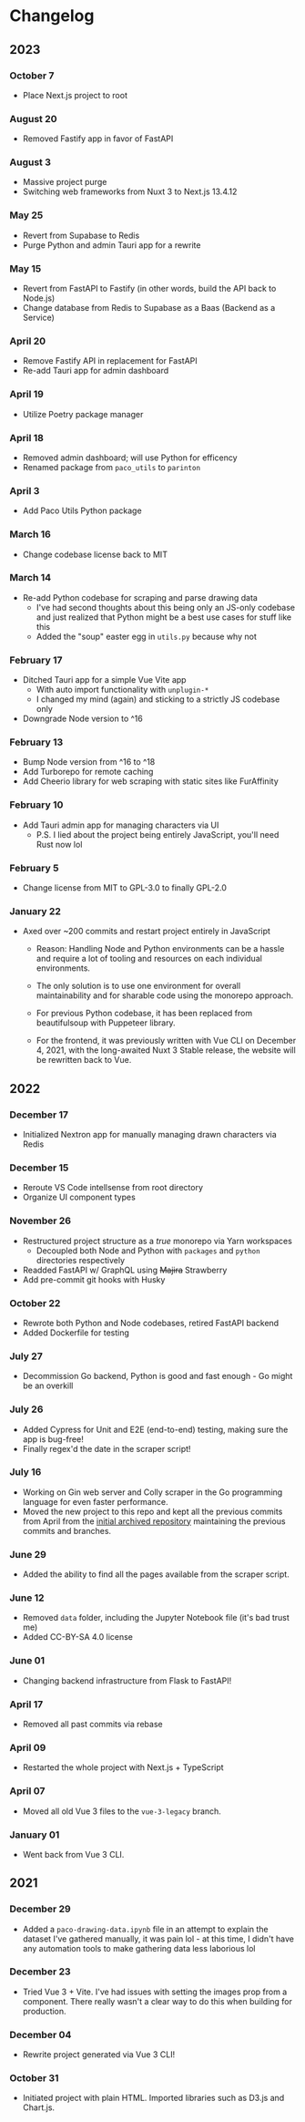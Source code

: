 # Changelog

## 2023

### October 7

- Place Next.js project to root

### August 20

- Removed Fastify app in favor of FastAPI

### August 3

- Massive project purge
- Switching web frameworks from Nuxt 3 to Next.js 13.4.12

### May 25

- Revert from Supabase to Redis
- Purge Python and admin Tauri app for a rewrite

### May 15

- Revert from FastAPI to Fastify (in other words, build the API back to Node.js)
- Change database from Redis to Supabase as a Baas (Backend as a Service)

### April 20

- Remove Fastify API in replacement for FastAPI
- Re-add Tauri app for admin dashboard

### April 19

- Utilize Poetry package manager

### April 18

- Removed admin dashboard; will use Python for efficency
- Renamed package from `paco_utils` to `parinton`

### April 3

- Add Paco Utils Python package

### March 16

- Change codebase license back to MIT

### March 14

- Re-add Python codebase for scraping and parse drawing data
  - I've had second thoughts about this being only an JS-only codebase and just
    realized that Python might be a best use cases for stuff like this
  - Added the "soup" easter egg in `utils.py` because why not

### February 17

- Ditched Tauri app for a simple Vue Vite app
  - With auto import functionality with `unplugin-*`
  - I changed my mind (again) and sticking to a strictly JS codebase only
- Downgrade Node version to ^16

### February 13

- Bump Node version from ^16 to ^18
- Add Turborepo for remote caching
- Add Cheerio library for web scraping with static sites like FurAffinity

### February 10

- Add Tauri admin app for managing characters via UI
  - P.S. I lied about the project being entirely JavaScript, you'll need Rust
    now lol

### February 5

- Change license from MIT to GPL-3.0 to finally GPL-2.0

### January 22

- Axed over ~200 commits and restart project entirely in JavaScript

  - Reason: Handling Node and Python environments can be a hassle and require a
    lot of tooling and resources on each individual environments.

  - The only solution is to use one environment for overall maintainability and
    for sharable code using the monorepo approach.

  - For previous Python codebase, it has been replaced from beautifulsoup with
    Puppeteer library.

  - For the frontend, it was previously written with Vue CLI on December 4,
    2021, with the long-awaited Nuxt 3 Stable release, the website will be
    rewritten back to Vue.

## 2022

### December 17

- Initialized Nextron app for manually managing drawn characters via Redis

### December 15

- Reroute VS Code intellsense from root directory
- Organize UI component types

### November 26

- Restructured project structure as a _true_ monorepo via Yarn workspaces
  - Decoupled both Node and Python with `packages` and `python` directories
    respectively
- Readded FastAPI w/ GraphQL using ~~Majira~~ Strawberry
- Add pre-commit git hooks with Husky

### October 22

- Rewrote both Python and Node codebases, retired FastAPI backend
- Added Dockerfile for testing

### July 27

- Decommission Go backend, Python is good and fast enough - Go might be an
  overkill

### July 26

- Added Cypress for Unit and E2E (end-to-end) testing, making sure the app is
  bug-free!
- Finally regex'd the date in the scraper script!

### July 16

- Working on Gin web server and Colly scraper in the Go programming language for
  even faster performance.
- Moved the new project to this repo and kept all the previous commits from
  April from the
  [initial archived repository](https://github.com/skepfusky/pandapaco-drawing-stats-old)
  maintaining the previous commits and branches.

### June 29

- Added the ability to find all the pages available from the scraper script.

### June 12

- Removed `data` folder, including the Jupyter Notebook file (it's bad trust me)
- Added CC-BY-SA 4.0 license

### June 01

- Changing backend infrastructure from Flask to FastAPI!

### April 17

- Removed all past commits via rebase

### April 09

- Restarted the whole project with Next.js + TypeScript

### April 07

- Moved all old Vue 3 files to the `vue-3-legacy` branch.

### January 01

- Went back from Vue 3 CLI.

## 2021

### December 29

- Added a `paco-drawing-data.ipynb` file in an attempt to explain the dataset
  I've gathered manually, it was pain lol - at this time, I didn't have any
  automation tools to make gathering data less laborious lol

### December 23

- Tried Vue 3 + Vite. I've had issues with setting the images prop from a
  component. There really wasn't a clear way to do this when building for
  production.

### December 04

- Rewrite project generated via Vue 3 CLI!

### October 31

- Initiated project with plain HTML. Imported libraries such as D3.js and
  Chart.js.
